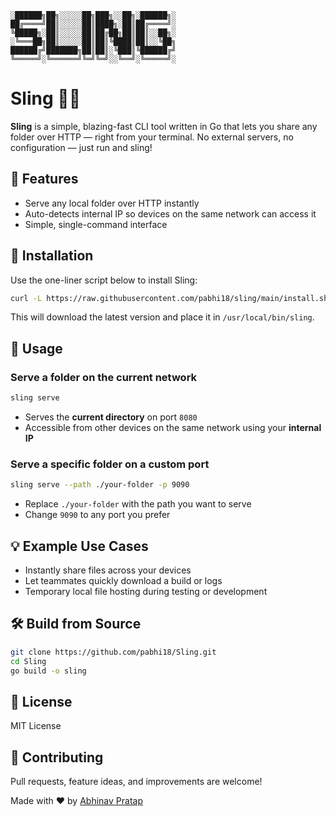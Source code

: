 ```
░██████╗██╗░░░░░██╗███╗░░██╗░██████╗░
██╔════╝██║░░░░░██║████╗░██║██╔════╝░
╚█████╗░██║░░░░░██║██╔██╗██║██║░░██╗░
░╚═══██╗██║░░░░░██║██║╚████║██║░░╚██╗
██████╔╝███████╗██║██║░╚███║╚██████╔╝
╚═════╝░╚══════╝╚═╝╚═╝░░╚══╝░╚═════╝░
```

# Sling 🔗📂

**Sling** is a simple, blazing-fast CLI tool written in Go that lets you share any folder over HTTP — right from your terminal. No external servers, no configuration — just run and sling!

## 🚀 Features

- Serve any local folder over HTTP instantly  
- Auto-detects internal IP so devices on the same network can access it  
- Simple, single-command interface  

## 🧪 Installation

Use the one-liner script below to install Sling:

```bash
curl -L https://raw.githubusercontent.com/pabhi18/sling/main/install.sh | sh
```

This will download the latest version and place it in `/usr/local/bin/sling`.

## 📂 Usage

### Serve a folder on the current network

```bash
sling serve
```

- Serves the **current directory** on port `8080`
- Accessible from other devices on the same network using your **internal IP**

### Serve a specific folder on a custom port

```bash
sling serve --path ./your-folder -p 9090
```

- Replace `./your-folder` with the path you want to serve
- Change `9090` to any port you prefer

## 💡 Example Use Cases

- Instantly share files across your devices
- Let teammates quickly download a build or logs
- Temporary local file hosting during testing or development


## 🛠️ Build from Source

```bash
git clone https://github.com/pabhi18/Sling.git
cd Sling
go build -o sling
```


## 🧾 License

MIT License


## 🤝 Contributing

Pull requests, feature ideas, and improvements are welcome!  

Made with ❤️ by [Abhinav Pratap](https://github.com/pabhi18)
